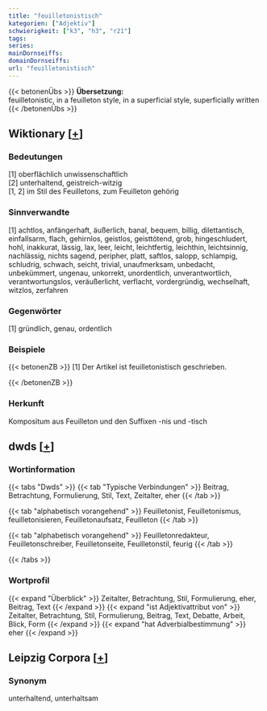 ```yaml
---
title: "feuilletonistisch"
kategorien: ["Adjektiv"]
schwierigkeit: ["k3", "h3", "r21"]
tags:
series:
mainDornseiffs:
domainDornseiffs:
url: "feuilletonistisch"
---
```


{{< betonenÜbs >}}
**Übersetzung:**  
feuilletonistic, in a feuilleton style, in a superficial style, superficially written  
{{< /betonenÜbs >}}

## Wiktionary [[+](https://de.wiktionary.org/wiki/feuilletonistisch)]

### Bedeutungen
[1] oberflächlich unwissenschaftlich  
[2] unterhaltend, geistreich-witzig  
[1, 2] im Stil des Feuilletons, zum Feuilleton gehörig  

### Sinnverwandte
[1] achtlos, anfängerhaft, äußerlich, banal, bequem, billig, dilettantisch, einfallsarm, flach, gehirnlos, geistlos, geisttötend, grob, hingeschludert, hohl, inakkurat, lässig, lax, leer, leicht, leichtfertig, leichthin, leichtsinnig, nachlässig, nichts sagend, peripher, platt, saftlos, salopp, schlampig, schludrig, schwach, seicht, trivial, unaufmerksam, unbedacht, unbekümmert, ungenau, unkorrekt, unordentlich, unverantwortlich, verantwortungslos, veräußerlicht, verflacht, vordergründig, wechselhaft, witzlos, zerfahren  

### Gegenwörter
[1] gründlich, genau, ordentlich  

### Beispiele
{{< betonenZB >}}
[1] Der Artikel ist feuilletonistisch geschrieben.  

{{< /betonenZB >}}
### Herkunft
Kompositum aus Feuilleton und den Suffixen -nis und -tisch  



## dwds [[+](https://www.dwds.de/wb/feuilletonistisch)]

### Wortinformation
{{< tabs "Dwds" >}}
{{< tab "Typische Verbindungen" >}}
Beitrag, Betrachtung, Formulierung, Stil, Text, Zeitalter, eher
{{< /tab >}}

{{< tab "alphabetisch vorangehend" >}}
Feuilletonist, Feuilletonismus, feuilletonisieren, Feuilletonaufsatz, Feuilleton
{{< /tab >}}

{{< tab "alphabetisch vorangehend" >}}
Feuilletonredakteur, Feuilletonschreiber, Feuilletonseite, Feuilletonstil, feurig
{{< /tab >}}

{{< /tabs >}}

### Wortprofil
{{< expand "Überblick" >}} Zeitalter, Betrachtung, Stil, Formulierung, eher, Beitrag, Text {{< /expand >}}
{{< expand "ist Adjektivattribut von" >}} Zeitalter, Betrachtung, Stil, Formulierung, Beitrag, Text, Debatte, Arbeit, Blick, Form {{< /expand >}}
{{< expand "hat Adverbialbestimmung" >}} eher {{< /expand >}}

## Leipzig Corpora [[+](https://corpora.uni-leipzig.de/en/res?word=feuilletonistisch&corpusId=deu_newscrawl-public_2018)]


### Synonym
unterhaltend, unterhaltsam

